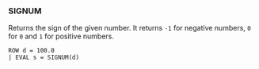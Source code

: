 <!--
This is generated by ESQL’s AbstractFunctionTestCase. Do no edit it. See ../README.md for how to regenerate it.
-->

### SIGNUM
Returns the sign of the given number.
It returns `-1` for negative numbers, `0` for `0` and `1` for positive numbers.

```
ROW d = 100.0
| EVAL s = SIGNUM(d)
```
